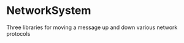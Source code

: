 NetworkSystem
=============

Three libraries for moving a message up and down various network protocols  
